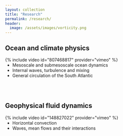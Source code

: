 ```yaml
---
layout: collection
title: "Research"
permalink: /research/
header:
  image: /assets/images/vorticity.png
---
```



## Ocean and climate physics
<div style="width:500px; float: left">
    {% include video id="807468817" provider="vimeo" %}
</div>

- Mesoscale and submesoscale ocean dynamics
- Internal waves, turbulence and mixing
- General circulation of the South Atlantic

<br />
<br />

## Geophysical fluid dynamics
<div style="width:500px; float: left">
    {% include video id="148827022" provider="vimeo" %}
</div>

- Horizontal convection
- Waves, mean flows and their interactions





